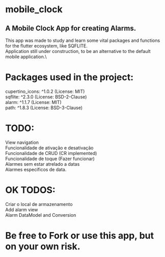 # mobile_clock
## A Mobile Clock App for creating Alarms.

This app was made to study and learn some vital packages and functions for the flutter ecosystem, like SQFLITE.\
Application still under construction, to be an alternative to the default mobile application.\


# Packages used in the project:

  cupertino_icons: ^1.0.2   (License: MIT)\
  sqflite: ^2.3.0           (License: BSD-2-Clause)\
  alarm: ^1.1.7             (License: MIT)\
  path: ^1.8.3              (License: BSD-3-Clause)

# TODO:

View navigation\
Funcionalidade de ativação e desativação\
Funcionalidade de CRUD (CR implemented)\
Funcionalidade de toque (Fazer funcionar)\
Alarmes sem estar atrelado a datas\
Alarmes especificos de data.

# OK TODOS:
Criar o local de armazenamento \
Add alarm view \
Alarm DataModel and Conversion 


# Be free to Fork or use this app, but on your own risk.



